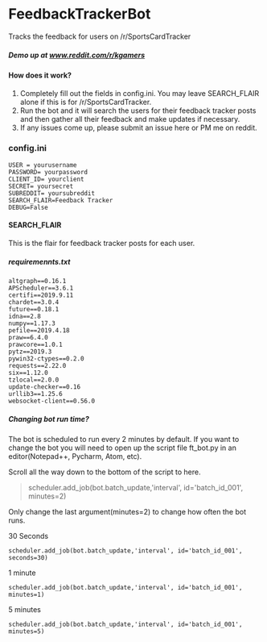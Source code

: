# FeedbackTrackerBot
 Tracks the feedback for users on /r/SportsCardTracker
 
##### Demo up at www.reddit.com/r/kgamers
 
 #### How does it work?
 1. Completely fill out the fields in config.ini.  You may leave SEARCH_FLAIR alone if this is for /r/SportsCardTracker.
 2. Run the bot and it will search the users for their feedback tracker posts and then gather all their feedback and make updates if necessary.
 3. If any issues come up, please submit an issue here or PM me on reddit.
 
 ### config.ini
 ```
USER = yourusername
PASSWORD= yourpassword
CLIENT_ID= yourclient
SECRET= yoursecret
SUBREDDIT= yoursubreddit
SEARCH_FLAIR=Feedback Tracker
DEBUG=False
```

#### SEARCH_FLAIR
This is the flair for feedback tracker posts for each user.


##### requiremennts.txt
```
altgraph==0.16.1
APScheduler==3.6.1
certifi==2019.9.11
chardet==3.0.4
future==0.18.1
idna==2.8
numpy==1.17.3
pefile==2019.4.18
praw==6.4.0
prawcore==1.0.1
pytz==2019.3
pywin32-ctypes==0.2.0
requests==2.22.0
six==1.12.0
tzlocal==2.0.0
update-checker==0.16
urllib3==1.25.6
websocket-client==0.56.0
```

##### Changing bot run time?
The bot is scheduled to run every 2 minutes by default.  If you want to change the bot you will need to open up the script file ft_bot.py in an editor(Notepad++, Pycharm, Atom, etc).

Scroll all the way down to the bottom of the script to here.
> scheduler.add_job(bot.batch_update,'interval', id='batch_id_001', minutes=2)

Only change the last argument(minutes=2) to change how often the bot runs.


30 Seconds
```
scheduler.add_job(bot.batch_update,'interval', id='batch_id_001', seconds=30)
```

1 minute
```
scheduler.add_job(bot.batch_update,'interval', id='batch_id_001', minutes=1)
```
5 minutes
```
scheduler.add_job(bot.batch_update,'interval', id='batch_id_001', minutes=5)
```
